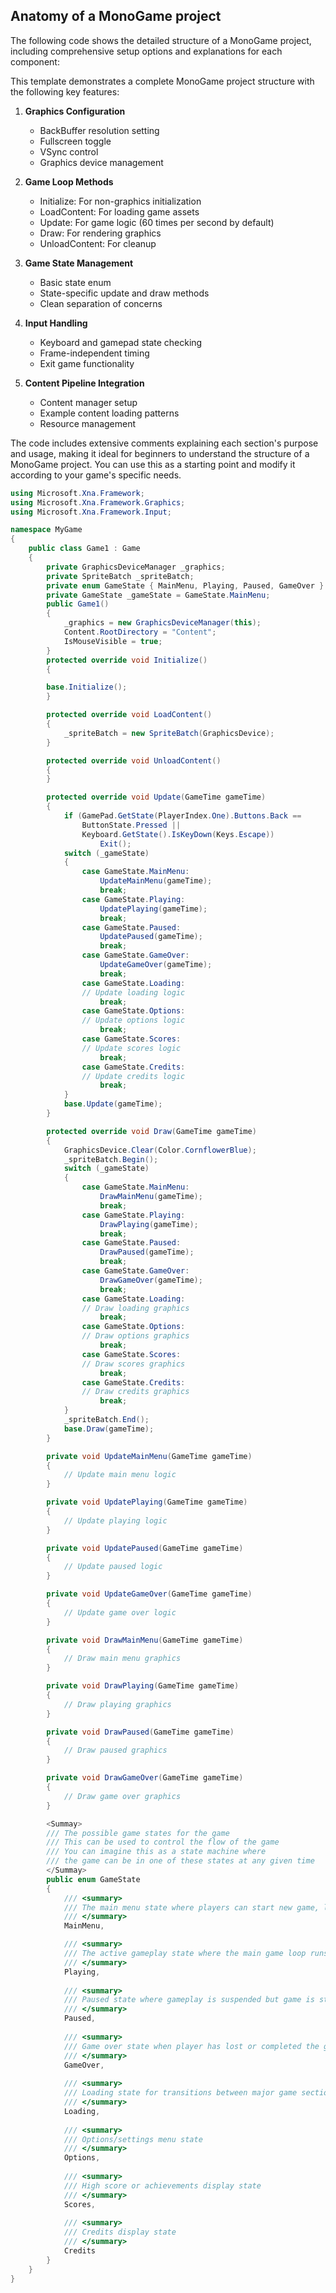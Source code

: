 ## Anatomy of a MonoGame project

The following code shows the detailed structure of a MonoGame project, including comprehensive setup options and explanations for each component:

This template demonstrates a complete MonoGame project structure with the following key features:

1. **Graphics Configuration**
   - BackBuffer resolution setting
   - Fullscreen toggle
   - VSync control
   - Graphics device management

2. **Game Loop Methods**
   - Initialize: For non-graphics initialization
   - LoadContent: For loading game assets
   - Update: For game logic (60 times per second by default)
   - Draw: For rendering graphics
   - UnloadContent: For cleanup

3. **Game State Management**
   - Basic state enum
   - State-specific update and draw methods
   - Clean separation of concerns

4. **Input Handling**
   - Keyboard and gamepad state checking
   - Frame-independent timing
   - Exit game functionality

5. **Content Pipeline Integration**
   - Content manager setup
   - Example content loading patterns
   - Resource management

The code includes extensive comments explaining each section's purpose and usage, making it ideal for beginners to understand the structure of a MonoGame project. You can use this as a starting point and modify it according to your game's specific needs.

```csharp
using Microsoft.Xna.Framework;
using Microsoft.Xna.Framework.Graphics;
using Microsoft.Xna.Framework.Input;

namespace MyGame
{
	public class Game1 : Game
	{
		private GraphicsDeviceManager _graphics;
		private SpriteBatch _spriteBatch;
		private enum GameState { MainMenu, Playing, Paused, GameOver }
		private GameState _gameState = GameState.MainMenu;
		public Game1()
		{
			_graphics = new GraphicsDeviceManager(this);
			Content.RootDirectory = "Content";
			IsMouseVisible = true;
		}
		protected override void Initialize()
		{

		base.Initialize();
		}

		protected override void LoadContent()
		{
			_spriteBatch = new SpriteBatch(GraphicsDevice);
		}

		protected override void UnloadContent()
		{
		}

		protected override void Update(GameTime gameTime)
		{
			if (GamePad.GetState(PlayerIndex.One).Buttons.Back ==
				ButtonState.Pressed ||
				Keyboard.GetState().IsKeyDown(Keys.Escape))
					Exit();
			switch (_gameState)
			{
				case GameState.MainMenu:
					UpdateMainMenu(gameTime);
					break;
				case GameState.Playing:
					UpdatePlaying(gameTime);
					break;
				case GameState.Paused:
					UpdatePaused(gameTime);
					break;
				case GameState.GameOver:
					UpdateGameOver(gameTime);
					break;
				case GameState.Loading:
				// Update loading logic
					break;
				case GameState.Options:
				// Update options logic
					break;
				case GameState.Scores:
				// Update scores logic
					break;
				case GameState.Credits:
				// Update credits logic
					break;
			}
			base.Update(gameTime);
		}

		protected override void Draw(GameTime gameTime)
		{
			GraphicsDevice.Clear(Color.CornflowerBlue);
			_spriteBatch.Begin();
			switch (_gameState)
			{
				case GameState.MainMenu:
					DrawMainMenu(gameTime);
					break;
				case GameState.Playing:
					DrawPlaying(gameTime);
					break;
				case GameState.Paused:
					DrawPaused(gameTime);
					break;
				case GameState.GameOver:
					DrawGameOver(gameTime);
					break;
				case GameState.Loading:
				// Draw loading graphics
					break;
				case GameState.Options:
				// Draw options graphics
					break;
				case GameState.Scores:
				// Draw scores graphics
					break;
				case GameState.Credits:
				// Draw credits graphics
					break;
			}
			_spriteBatch.End();
			base.Draw(gameTime);
		}

		private void UpdateMainMenu(GameTime gameTime)
		{
			// Update main menu logic
		}

		private void UpdatePlaying(GameTime gameTime)
		{
			// Update playing logic
		}

		private void UpdatePaused(GameTime gameTime)
		{
			// Update paused logic
		}

		private void UpdateGameOver(GameTime gameTime)
		{
			// Update game over logic
		}

		private void DrawMainMenu(GameTime gameTime)
		{
			// Draw main menu graphics
		}

		private void DrawPlaying(GameTime gameTime)
		{
			// Draw playing graphics
		}

		private void DrawPaused(GameTime gameTime)
		{
			// Draw paused graphics
		}

		private void DrawGameOver(GameTime gameTime)
		{
			// Draw game over graphics
		}

		<Summay>
		/// The possible game states for the game
		/// This can be used to control the flow of the game
		/// You can imagine this as a state machine where 
		/// the game can be in one of these states at any given time
		</Summay>
		public enum GameState
		{
			/// <summary>
			/// The main menu state where players can start new game, load game, or quit
			/// </summary>
			MainMenu,

			/// <summary>
			/// The active gameplay state where the main game loop runs
			/// </summary>
			Playing,
    
			/// <summary>
			/// Paused state where gameplay is suspended but game is still running
			/// </summary>
			Paused,
    
			/// <summary>
			/// Game over state when player has lost or completed the game
			/// </summary>
			GameOver,
    
			/// <summary>
			/// Loading state for transitions between major game sections
			/// </summary>
			Loading,
    
			/// <summary>
			/// Options/settings menu state
			/// </summary>
			Options,
    
			/// <summary>
			/// High score or achievements display state
			/// </summary>
			Scores,
    
			/// <summary>
			/// Credits display state
			/// </summary> 
			Credits
		}
	}
}
```